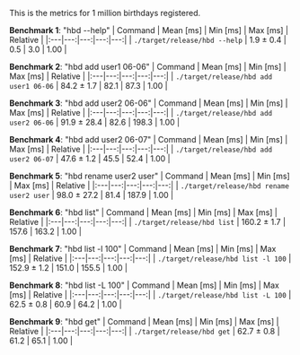 This is the metrics for 1 million birthdays registered.

**Benchmark 1**: "hbd --help"
| Command | Mean [ms] | Min [ms] | Max [ms] | Relative |
|:---|---:|---:|---:|---:|
| `./target/release/hbd --help` | 1.9 ± 0.4 | 0.5 | 3.0 | 1.00 |

**Benchmark 2**: "hbd add user1 06-06"
| Command | Mean [ms] | Min [ms] | Max [ms] | Relative |
|:---|---:|---:|---:|---:|
| `./target/release/hbd add user1 06-06` | 84.2 ± 1.7 | 82.1 | 87.3 | 1.00 |

**Benchmark 3**: "hbd add user2 06-06"
| Command | Mean [ms] | Min [ms] | Max [ms] | Relative |
|:---|---:|---:|---:|---:|
| `./target/release/hbd add user2 06-06` | 91.9 ± 28.4 | 82.6 | 198.3 | 1.00 |

**Benchmark 4**: "hbd add user2 06-07"
| Command | Mean [ms] | Min [ms] | Max [ms] | Relative |
|:---|---:|---:|---:|---:|
| `./target/release/hbd add user2 06-07` | 47.6 ± 1.2 | 45.5 | 52.4 | 1.00 |

**Benchmark 5**: "hbd rename user2 user"
| Command | Mean [ms] | Min [ms] | Max [ms] | Relative |
|:---|---:|---:|---:|---:|
| `./target/release/hbd rename user2 user` | 98.0 ± 27.2 | 81.4 | 187.9 | 1.00 |

**Benchmark 6**: "hbd list"
| Command | Mean [ms] | Min [ms] | Max [ms] | Relative |
|:---|---:|---:|---:|---:|
| `./target/release/hbd list` | 160.2 ± 1.7 | 157.6 | 163.2 | 1.00 |

**Benchmark 7**: "hbd list -l 100"
| Command | Mean [ms] | Min [ms] | Max [ms] | Relative |
|:---|---:|---:|---:|---:|
| `./target/release/hbd list -l 100` | 152.9 ± 1.2 | 151.0 | 155.5 | 1.00 |

**Benchmark 8**: "hbd list -L 100"
| Command | Mean [ms] | Min [ms] | Max [ms] | Relative |
|:---|---:|---:|---:|---:|
| `./target/release/hbd list -L 100` | 62.5 ± 0.8 | 60.9 | 64.2 | 1.00 |

**Benchmark 9**: "hbd get"
| Command | Mean [ms] | Min [ms] | Max [ms] | Relative |
|:---|---:|---:|---:|---:|
| `./target/release/hbd get` | 62.7 ± 0.8 | 61.2 | 65.1 | 1.00 |

